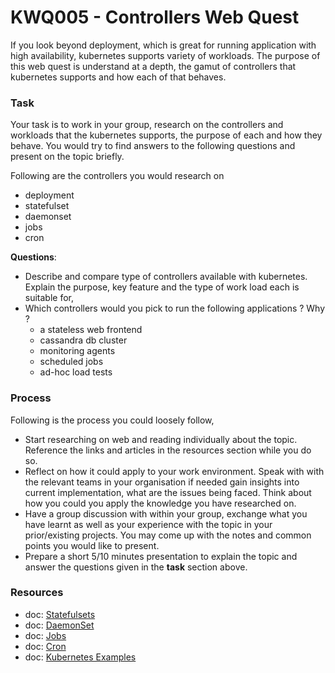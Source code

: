 # KWQ005 - Controllers Web Quest

If you look beyond deployment, which is great for running application with high availability, kubernetes supports variety of workloads. The purpose of this web quest is understand at a depth, the  gamut of controllers  that kubernetes supports and how each of that behaves.

### Task

Your task is to work in your group, research on the controllers and workloads that the kubernetes supports, the purpose of each and how they behave.  You would  try to find answers to the following questions and  present on the topic briefly.

Following are the controllers you would research on

  * deployment
  * statefulset
  * daemonset
  * jobs
  * cron

**Questions**:

  * Describe and compare type of controllers available with kubernetes. Explain the purpose, key feature and the type of work load each is suitable for,  
  * Which controllers would you pick to run the following applications ? Why ?
    * a stateless web frontend
    * cassandra db cluster
    * monitoring agents
    * scheduled jobs
    * ad-hoc load tests

### Process

Following is the process you could loosely follow,

  * Start researching on web and reading individually about the topic. Reference the links and articles in the resources  section while you do so.
  * Reflect on how it could apply to your work environment. Speak with with the relevant teams in your organisation if needed gain insights into current implementation, what are the issues being faced. Think about  how you could you apply the knowledge you have researched on.
  * Have a group discussion with  within  your group, exchange what you have learnt as well as your experience with the topic in your prior/existing  projects.  You may come up with the notes and common points you would like to present.
  * Prepare a short 5/10 minutes presentation to explain the topic and answer the questions given in the **task** section above.

### Resources

  * doc: [Statefulsets](https://kubernetes.io/docs/concepts/workloads/controllers/statefulset/)
  * doc: [DaemonSet](https://kubernetes.io/docs/concepts/workloads/controllers/daemonset/)
  * doc: [Jobs](https://kubernetes.io/docs/concepts/workloads/controllers/jobs-run-to-completion/)
  * doc: [Cron](https://kubernetes.io/docs/concepts/workloads/controllers/cron-jobs/)
  * doc: [Kubernetes Examples](https://github.com/kubernetes/examples)
